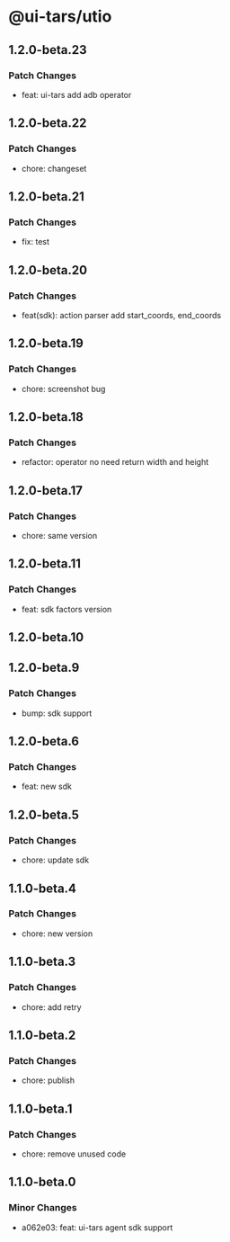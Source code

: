 # @ui-tars/utio

## 1.2.0-beta.23

### Patch Changes

- feat: ui-tars add adb operator

## 1.2.0-beta.22

### Patch Changes

- chore: changeset

## 1.2.0-beta.21

### Patch Changes

- fix: test

## 1.2.0-beta.20

### Patch Changes

- feat(sdk): action parser add start_coords, end_coords

## 1.2.0-beta.19

### Patch Changes

- chore: screenshot bug

## 1.2.0-beta.18

### Patch Changes

- refactor: operator no need return width and height

## 1.2.0-beta.17

### Patch Changes

- chore: same version

## 1.2.0-beta.11

### Patch Changes

- feat: sdk factors version

## 1.2.0-beta.10

## 1.2.0-beta.9

### Patch Changes

- bump: sdk support

## 1.2.0-beta.6

### Patch Changes

- feat: new sdk

## 1.2.0-beta.5

### Patch Changes

- chore: update sdk

## 1.1.0-beta.4

### Patch Changes

- chore: new version

## 1.1.0-beta.3

### Patch Changes

- chore: add retry

## 1.1.0-beta.2

### Patch Changes

- chore: publish

## 1.1.0-beta.1

### Patch Changes

- chore: remove unused code

## 1.1.0-beta.0

### Minor Changes

- a062e03: feat: ui-tars agent sdk support
